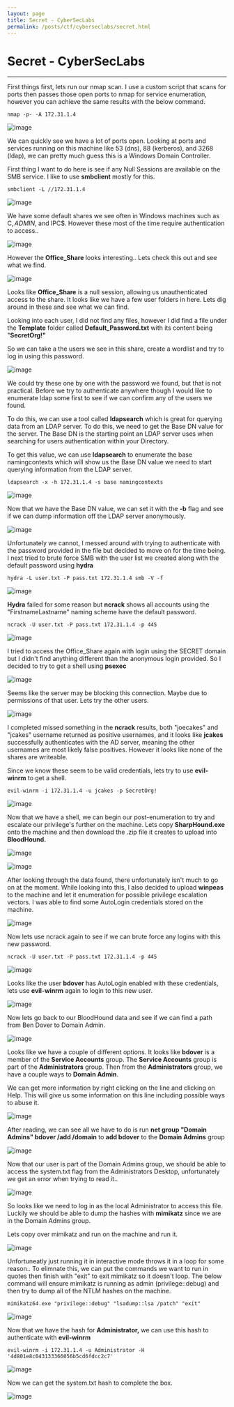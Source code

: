 ```yaml
---
layout: page
title: Secret - CyberSecLabs
permalink: /posts/ctf/cyberseclabs/secret.html
---
```


# Secret - CyberSecLabs
----


First things first, lets run our nmap scan.  I use a custom script that scans for ports then passes those open ports to nmap for service enumeration, however you can achieve the same results with the below command.

`nmap -p- -A 172.31.1.4`

![image](https://user-images.githubusercontent.com/50459517/103782775-81ec4f80-4ffd-11eb-95c4-423357fbe607.png)

We can quickly see we have a lot of ports open.  Looking at ports and services running on this machine like 53 (dns), 88 (kerberos), and 3268 (ldap), we can pretty much guess this is a Windows Domain Controller.

First thing I want to do here is see if any Null Sessions are available on the SMB service.  I like to use **smbclient** mostly for this.

`smbclient -L //172.31.1.4`

![image](https://user-images.githubusercontent.com/50459517/103782824-92042f00-4ffd-11eb-8df1-69208aa00fe2.png)

We have some default shares we see often in Windows machines such as C$, ADMIN$, and IPC$.  However these most of the time require authentication to access..

![image](https://user-images.githubusercontent.com/50459517/103782867-a0eae180-4ffd-11eb-8b17-6c8f3c0c6c31.png)

However the **Office_Share** looks interesting.. Lets check this out and see what we find.

![image](https://user-images.githubusercontent.com/50459517/103782905-ac3e0d00-4ffd-11eb-9afb-202bf350264d.png)

Looks like **Office_Share** is a null session, allowing us unauthenticated access to the share.  It looks like we have a few user folders in here.  Lets dig around in these and see what we can find.

Looking into each user, I did not find any files, however I did find a file under the **Template** folder called **Default_Password.txt** with its content being "**SecretOrg!"** 

So we can take a the users we see in this share, create a wordlist and try to log in using this password.  

![image](https://user-images.githubusercontent.com/50459517/103783081-e14a5f80-4ffd-11eb-9201-ee87fd635232.png)

We could try these one by one with the password we found, but that is not practical.  Before we try to authenticate anywhere though I would like to enumerate ldap some first to see if we can confirm any of the users we found.

To do this, we can use a tool called **ldapsearch** which is great for querying data from an LDAP server.  To do this, we need to get the Base DN value for the server.  The Base DN is the starting point an LDAP server uses when searching for users authentication within your Directory.

To get this value, we can use **ldapsearch** to enumerate the base namingcontexts which will show us the Base DN value we need to start querying information from the LDAP server.

`ldapsearch -x -h 172.31.1.4 -s base namingcontexts`

![image](https://user-images.githubusercontent.com/50459517/103783113-ec04f480-4ffd-11eb-9e39-400135cd5324.png)

Now that we have the Base DN value, we can set it with the **-b** flag and see if we can dump information off the LDAP server anonymously.

![image](https://user-images.githubusercontent.com/50459517/103783148-f6bf8980-4ffd-11eb-9af9-5f97b3c99e4c.png)

Unfortunately we cannot, I messed around with trying to authenticate with the password provided in the file but decided to move on for the time being.  I next tried to brute force SMB with the user list we created along with the default password using **hydra**

`hydra -L user.txt -P pass.txt 172.31.1.4 smb -V -f`

![image](https://user-images.githubusercontent.com/50459517/103783190-02ab4b80-4ffe-11eb-974f-6cd72a6c138f.png)

**Hydra** failed for some reason but **ncrack** shows all accounts using the "FirstnameLastname" naming scheme have the default password.

`ncrack -U user.txt -P pass.txt 172.31.1.4 -p 445`

![image](https://user-images.githubusercontent.com/50459517/103783214-0c34b380-4ffe-11eb-8e1b-736a436c2e15.png)

I tried to access the Office_Share again with login using the SECRET domain but I didn't find anything different than the anonymous login provided.  So I decided to try to get a shell using **psexec**

![image](https://user-images.githubusercontent.com/50459517/103783259-1787df00-4ffe-11eb-99ae-fe831875da5a.png)

Seems like the server may be blocking this connection.  Maybe due to permissions of that user.  Lets try the other users.

![image](https://user-images.githubusercontent.com/50459517/103783291-253d6480-4ffe-11eb-8966-297a867022f0.png)

I completed missed something in the **ncrack** results, both "joecakes" and "jcakes" username returned as positive usernames, and it looks like **jcakes** successfully authenticates with the AD server, meaning the other usernames are most likely false positives.  However it looks like none of the shares are writeable. 

Since we know these seem to be valid credentials, lets try to use **evil-winrm** to get a shell.

`evil-winrm -i 172.31.1.4 -u jcakes -p SecretOrg!`

![image](https://user-images.githubusercontent.com/50459517/103783323-2f5f6300-4ffe-11eb-950f-8dc1210e9150.png)

Now that we have a shell, we can begin our post-enumeration to try and escalate our privilege's further on the machine.  Lets copy **SharpHound.exe** onto the machine and then download the .zip file it creates to upload into **BloodHound.**

![image](https://user-images.githubusercontent.com/50459517/103783356-3a19f800-4ffe-11eb-8ff0-3c1d564f30f4.png)

![image](https://user-images.githubusercontent.com/50459517/103783394-4736e700-4ffe-11eb-9d94-2ef03376d776.png)

After looking through the data found, there unfortunately isn't much to go on at the moment.  While looking into this, I also decided to upload **winpeas** to the machine and let it enumeration for possible privilege escalation vectors.  I was able to find some AutoLogin credentials stored on the machine.

![image](https://user-images.githubusercontent.com/50459517/103783416-50c04f00-4ffe-11eb-8a30-079ed86b87ba.png)

Now lets use ncrack again to see if we can brute force any logins with this new password.

`ncrack -U user.txt -P pass.txt 172.31.1.4 -p 445`

![image](https://user-images.githubusercontent.com/50459517/103783450-5c137a80-4ffe-11eb-957b-d55d7d0304a8.png)

Looks like the user **bdover** has AutoLogin enabled with these credentials, lets use **evil-winrm** again to login to this new user.

![image](https://user-images.githubusercontent.com/50459517/103783484-6766a600-4ffe-11eb-80a0-585629131cb3.png)

Now lets go back to our BloodHound data and see if we can find a path from Ben Dover to Domain Admin.

![image](https://user-images.githubusercontent.com/50459517/103783516-7188a480-4ffe-11eb-8ba9-1a75e24feed4.png)

Looks like we have a couple of different options.  It looks like **bdover** is a member of the **Service Accounts** group.  The **Service Accounts** group is part of the **Administrators** group.  Then from the **Administrators** group, we have a couple ways to **Domain Admin**.

We can get more information by right clicking on the line and clicking on Help.  This will give us some information on this line including possible ways to abuse it.

![image](https://user-images.githubusercontent.com/50459517/103783554-7d746680-4ffe-11eb-82ce-f5646ef6668a.png)

After reading, we can see all we have to do is run **net group "Domain Admins" bdover /add /domain** to **add bdover** to the **Domain Admins** group

![image](https://user-images.githubusercontent.com/50459517/103783588-882efb80-4ffe-11eb-9c77-fd4a74a56162.png)

Now that our user is part of the Domain Admins group, we should be able to access the system.txt flag from the Administrators Desktop, unfortunately we get an error when trying to read it..

![image](https://user-images.githubusercontent.com/50459517/103783612-9250fa00-4ffe-11eb-8802-26b02fa57bae.png)

So looks like we need to log in as the local Administrator to access this file.  Luckily we should be able to dump the hashes with **mimikatz** since we are in the Domain Admins group.

Lets copy over mimikatz and run on the machine and run it.

![image](https://user-images.githubusercontent.com/50459517/103783653-9e3cbc00-4ffe-11eb-9983-755ebf587ec3.png)

Unfortuneatly just running it in interactive mode throws it in a loop for some reason..  To elimnate this, we can put the commands we want to run in quotes then finish with "exit" to exit mimikatz so it doesn't loop.  The below command will ensure mimikatz is running as admin (privilege::debug) and then try to dump all of the NTLM hashes on the machine.

`mimikatz64.exe "privilege::debug" "lsadump::lsa /patch" "exit"`

![image](https://user-images.githubusercontent.com/50459517/103783697-aac11480-4ffe-11eb-8e70-34338a478d29.png)

Now that we have the hash for **Administrator,** we can use this hash to authenticate with **evil-winrm**

`evil-winrm -i 172.31.1.4 -u Administrator -H '4d801e8c043133366056b5cd6fdcc2c7'`

![image](https://user-images.githubusercontent.com/50459517/103783744-b8769a00-4ffe-11eb-94da-8c7423f0c605.png)

Now we can get the system.txt hash to complete the box.

![image](https://user-images.githubusercontent.com/50459517/103783783-c3c9c580-4ffe-11eb-9a49-e96f5524bfec.png)
